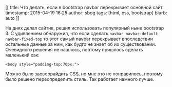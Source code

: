 [[
title: Что делать, если в bootstrap navbar перекрывает основной сайт
timestamp: 2015-04-19 16:25
author: sbog
tags: [html, css, bootstrap]
blurb: auto
]]

На днях делал сайтик, решил использовать популярный ныне bootstrap 3. С
удивлением обнаружил, что если сделать `navbar navbar-default navbar-fixed-top`
то этот самый navbar перекрывает впоследствии остальные данные за ним, как
будто не знает об их существовании. Очевидного решения не нашлось, поэтому
пришлось сделать маленький хак:

`<body style="padding-top:70px;">`

Можно было заоверрайдить CSS, но мне это не понравилось, поэтому было решено
переопределить стиль. Так работает намного лучше.
